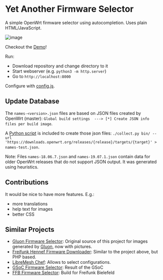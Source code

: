 # Yet Another Firmware Selector

A simple OpenWrt firmware selector using autocompletion. Uses plain HTML/JavaScript.

![image](misc/screenshot.png)

Checkout the [Demo](https://mwarning.github.io/yet_another_firmware_selector/)!

Run:

* Download repository and change directory to it
* Start webserver (e.g. `python3 -m http.server`)
* Go to `http://localhost:8000`

Configure with [config.js](config.js).

## Update Database

The `names-<version>.json` files are based on JSON files created by OpenWrt (master): `Global build settings  ---> [*] Create JSON info files per build image`.

A [Python script](misc/collect.py) is included to create those json files: `./collect.py bin/ --url 'https://downloads.openwrt.org/releases/{release}/targets/{target}' > names-test.json`.

Note: Files `names-18.06.7.json` and `names-19.07.1.json` contain data for older OpenWrt releases that do not support JSON output. It was generated using heuristics.

## Contributions

It would be nice to have more features. E.g.:

* more translations
* help text for images
* better CSS

## Similar Projects

- [Gluon Firmware Selector](https://github.com/freifunk-darmstadt/gluon-firmware-selector): Original source of this project for images generated by [Gluon](https://github.com/freifunk-gluon/), now with pictures.
- [Freifunk Hennef Firmware Downloader](https://github.com/Freifunk-Hennef/ffhef-fw-dl): Similar to the project above, but PHP based.
- [LibreMesh Chef](https://chef.libremesh.org/): Allows to select configurations.
- [GSoC Firmware Selector](https://github.com/sudhanshu16/openwrt-firmware-selector/): Result of the GSoC
- [FFB Firmware Selector](https://github.com/freifunk-bielefeld/firmware-selector): Build for Freifunk Bielefeld
